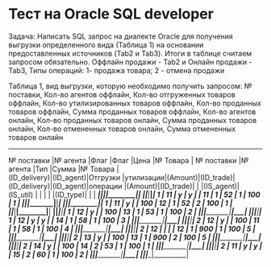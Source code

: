 # Тест на Oracle SQL developer

Задача: Написать SQL запрос на диалекте Oracle для получения выгрузки определенного вида (Таблица 1) на основании предоставленных источников  (Tab2 и Tab3). Итоги в таблице считаем запросом обязательно. Оффлайн продажи - Tab2 и Онлайн продажи -  Tab3, Типы операций: 1- продажа товара; 2 - отмена продажи 

Таблица 1, вид выгрузки, которую необходимо получить запросом:
№ поставки, 
Кол-во агентов оффлайн, 
Кол-во отгруженных товаров оффлайн,
Кол-во утилизированных товаров оффлайн,
Кол-во проданных товаров оффлайн,
Сумма проданных товаров оффлайн,
Кол-во агентов онлайн,
Кол-во проданных товаров онлайн,
Сумма проданных товаров онлайн,
Кол-во отмененных товаров онлайн,
Сумма отмененных товаров онлайн

   


   _________________________________________________________________       _____________________________________________________      
   № поставки  |№ агента  |Флаг      |Флаг      |Цена    |№ Товара  |      № поставки  |№ агента  |Тип      |Сумма   |№ Товара  |      
  (ID_delivery)|(ID_agent)|Отгрузки  |утилизации|(Amount)|(ID_trade)|     (ID_delivery)|(ID_agent)|операции |(Amount)|(ID_trade)| 
               |          |(IS_agent)|(IS_util) |        |          |                  |          |(ID_type)|        |          |
  _____________|__________|__________|__________|________|__________|      ____________|__________|_________|________|__________|
      1	       |    11	  |     y    |    y	|        |	11  |           1      |   52     |	1   |	100  |	   1    |
  _____________|__________|__________|__________|________|__________|      ____________|__________|_________|________|__________|
      1        |    11    |	y    |	  	|  100   |	12  |           1      |   52     |	2   |	100  |	   1    |
  _____________|__________|__________|__________|________|__________|      ____________|__________|_________|________|__________|
      1        |    12    |	y    |  	|  100   |	13  |           1      |   53     |	1   |	100  |	   2    |
  _____________|__________|__________|__________|________|__________|      ____________|__________|_________|________|__________|
      1	       |    12    |	y    |	  y	|        |	14  |           1      |   58     |	1   |	100  |	   3    |
  _____________|__________|__________|__________|________|__________|      ____________|__________|_________|________|__________|
      2	       |    12    |	y    |		|  100   |	11  |           1      |   58     |	1   |	100  |	   4    |
  _____________|__________|__________|__________|________|__________|      ____________|__________|_________|________|__________|
      2        |    12	  |	     |	        |        |	12  |           1      |   900    |	1   |	100  |	   5    |
  _____________|__________|__________|__________|________|__________|      ____________|__________|_________|________|__________|
      2	       |    13    |	y    |		|  100	 |      13  |           1      |   900    |	2   |	100  |	   5    | 
  _____________|__________|__________|__________|________|__________|      ____________|__________|_________|________|__________|
      2	       |    14    |	y    |	   	|  100   |	14  |           2      |    53    |	1   |	100  |	   1    |
  _____________|__________|__________|__________|________|__________|      ____________|__________|_________|________|__________|
      2	       |    11	  |     y    |    y     |	 |	15  |           2      |    60    |	1   |	100  |	   2    |
  _____________|__________|__________|__________|________|__________|      ____________|__________|_________|________|__________|
                                                                           


  

